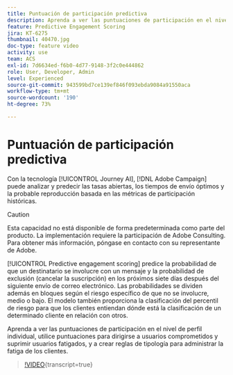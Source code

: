 ```yaml
---
title: Puntuación de participación predictiva
description: Aprenda a ver las puntuaciones de participación en el nivel de perfil individual, utilice puntuaciones para dirigirse a usuarios comprometidos y suprimir usuarios fatigados, y a crear reglas de tipología para administrar la fatiga de los clientes.
feature: Predictive Engagement Scoring
jira: KT-6275
thumbnail: 40470.jpg
doc-type: feature video
activity: use
team: ACS
exl-id: 7d6634ed-f6b0-4d77-9148-3f2c0e444862
role: User, Developer, Admin
level: Experienced
source-git-commit: 943599bd7ce139ef846f093ebda9084a91550aca
workflow-type: tm+mt
source-wordcount: '190'
ht-degree: 73%

---
```


# Puntuación de participación predictiva

Con la tecnología [!UICONTROL Journey AI], [!DNL Adobe Campaign] puede analizar y predecir las tasas abiertas, los tiempos de envío óptimos y la probable reproducción basada en las métricas de participación históricas.

>[!CAUTION]
>Esta capacidad no está disponible de forma predeterminada como parte del producto. La implementación requiere la participación de Adobe Consulting. Para obtener más información, póngase en contacto con su representante de Adobe.

[!UICONTROL Predictive engagement scoring] predice la probabilidad de que un destinatario se involucre con un mensaje y la probabilidad de exclusión (cancelar la suscripción) en los próximos siete días después del siguiente envío de correo electrónico. Las probabilidades se dividen además en bloques según el riesgo específico de que no se involucre, medio o bajo. El modelo también proporciona la clasificación del percentil de riesgo para que los clientes entiendan dónde está la clasificación de un determinado cliente en relación con otros.

Aprenda a ver las puntuaciones de participación en el nivel de perfil individual, utilice puntuaciones para dirigirse a usuarios comprometidos y suprimir usuarios fatigados, y a crear reglas de tipología para administrar la fatiga de los clientes.

>[!VIDEO](https://video.tv.adobe.com/v/328456?learn=on&captions=spa){transcript=true}
